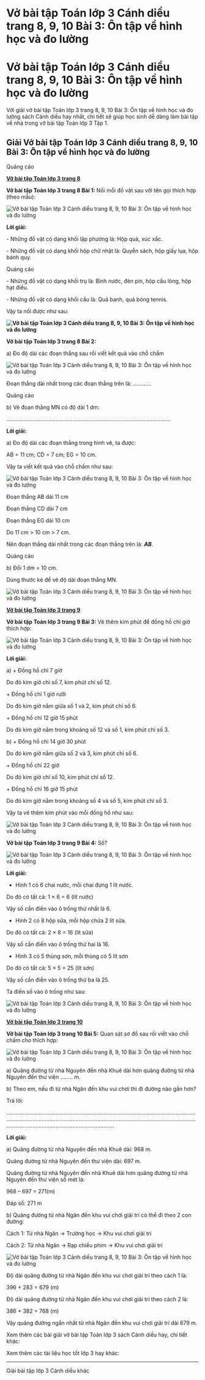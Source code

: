 # Vở bài tập Toán lớp 3 Cánh diều trang 8, 9, 10 Bài 3: Ôn tập về hình học và đo lường

# Vở bài tập Toán lớp 3 Cánh diều trang 8, 9, 10 Bài 3: Ôn tập về hình học và đo lường

Với giải vở bài tập Toán lớp 3 trang 8, 9, 10 Bài 3: Ôn tập về hình học và đo lường sách Cánh diều hay nhất, chi tiết sẽ giúp học sinh dễ dàng làm bài tập về nhà trong vở bài tập Toán lớp 3 Tập 1.

## Giải Vở bài tập Toán lớp 3 Cánh diều trang 8, 9, 10 Bài 3: Ôn tập về hình học và đo lường

Quảng cáo

[**Vở bài tập Toán lớp 3 trang 8**](https://vietjack.com/vbt-toan-3-cd/vbt-toan-lop-3-trang-8-tap-1.jsp)

**Vở bài tập Toán lớp 3 trang 8 Bài 1:** Nối mỗi đồ vật sau với tên gọi thích hợp (theo mẫu):

![Vở bài tập Toán lớp 3 Cánh diều trang 8, 9, 10 Bài 3: Ôn tập về hình học và đo lường](https://vietjack.com/vbt-toan-3-cd/images/on-tap-ve-hinh-hoc-va-do-luong.PNG)

**Lời giải:**

\- Những đồ vật có dạng khối lập phương là: Hộp quà, xúc xắc.

\- Những đồ vật có dạng khối hộp chữ nhật là: Quyển sách, hộp giấy lụa, hộp bánh quy.

Quảng cáo

\- Những đồ vật có dạng khối trụ là: Bình nước, đèn pin, hộp cầu lông, hộp hạt điều.

\- Những đồ vật có dạng khối cầu là: Quả banh, quả bóng tennis.

Vậy ta nối được như sau:

**![Vở bài tập Toán lớp 3 Cánh diều trang 8, 9, 10 Bài 3: Ôn tập về hình học và đo lường](https://vietjack.com/vbt-toan-3-cd/images/on-tap-ve-hinh-hoc-va-do-luong-1.PNG)**

**Vở bài tập Toán lớp 3 trang 8 Bài 2:**

a) Đo độ dài các đoạn thẳng sau rồi viết kết quả vào chỗ chấm

![Vở bài tập Toán lớp 3 Cánh diều trang 8, 9, 10 Bài 3: Ôn tập về hình học và đo lường](https://vietjack.com/vbt-toan-3-cd/images/on-tap-ve-hinh-hoc-va-do-luong-2.PNG)

Đoạn thẳng dài nhất trong các đoạn thẳng trên là: …………

Quảng cáo

b) Vẽ đoạn thằng MN có độ dài 1 dm:

……………………………………………………………………………………………..

**Lời giải:**

a) Đo độ dài các đoạn thẳng trong hình vẽ, ta được:

AB = 11 cm; CD = 7 cm; EG = 10 cm.

Vậy ta viết kết quả vào chỗ chấm như sau:

![Vở bài tập Toán lớp 3 Cánh diều trang 8, 9, 10 Bài 3: Ôn tập về hình học và đo lường](https://vietjack.com/vbt-toan-3-cd/images/on-tap-ve-hinh-hoc-va-do-luong-3.PNG)

Đoạn thẳng AB dài 11 cm

Đoạn thẳng CD dài 7 cm

Đoạn thẳng EG dài 10 cm

Do 11 cm > 10 cm > 7 cm.

Nên đoạn thẳng dài nhất trong các đoạn thẳng trên là: **_AB_**.

Quảng cáo

b) Đổi 1 dm = 10 cm.

Dùng thước kẻ để vẽ độ dài đoạn thẳng MN.

![Vở bài tập Toán lớp 3 Cánh diều trang 8, 9, 10 Bài 3: Ôn tập về hình học và đo lường](https://vietjack.com/vbt-toan-3-cd/images/on-tap-ve-hinh-hoc-va-do-luong-4.PNG)

[**Vở bài tập Toán lớp 3 trang 9**](https://vietjack.com/vbt-toan-3-cd/vbt-toan-lop-3-trang-9-tap-1.jsp)

**Vở bài tập Toán lớp 3 trang 9 Bài 3:** Vẽ thêm kim phút để đồng hồ chỉ giờ thích hợp:

![Vở bài tập Toán lớp 3 Cánh diều trang 8, 9, 10 Bài 3: Ôn tập về hình học và đo lường](https://vietjack.com/vbt-toan-3-cd/images/on-tap-ve-hinh-hoc-va-do-luong-5.PNG)

**Lời giải:**

a) + Đồng hồ chỉ 7 giờ

Do đó kim giờ chỉ số 7, kim phút chỉ số 12.

\+ Đồng hồ chỉ 1 giờ rưỡi

Do đó kim giờ nằm giữa số 1 và 2, kim phút chỉ số 6.

\+ Đồng hồ chỉ 12 giờ 15 phút

Do đó kim giờ nằm trong khoảng số 12 và số 1, kim phút chỉ số 3.

b) + Đồng hồ chỉ 14 giờ 30 phút

Do đó kim giờ nằm giữa số 2 và 3, kim phút chỉ số 6.

\+ Đồng hồ chỉ 22 giờ

Do đó kim giờ chỉ số 10, kim phút chỉ số 12.

\+ Đồng hồ chỉ 16 giờ 15 phút

Do đó kim giờ nằm trong khoảng số 4 và số 5, kim phút chỉ số 3.

Vậy ta vẽ thêm kim phút vào mỗi đồng hồ như sau:

![Vở bài tập Toán lớp 3 Cánh diều trang 8, 9, 10 Bài 3: Ôn tập về hình học và đo lường](https://vietjack.com/vbt-toan-3-cd/images/on-tap-ve-hinh-hoc-va-do-luong-6.PNG)

**Vở bài tập Toán lớp 3 trang 9 Bài 4:** Số?

![Vở bài tập Toán lớp 3 Cánh diều trang 8, 9, 10 Bài 3: Ôn tập về hình học và đo lường](https://vietjack.com/vbt-toan-3-cd/images/on-tap-ve-hinh-hoc-va-do-luong-7.PNG)

**Lời giải:**

* Hình 1 có 6 chai nước, mỗi chai đựng 1 lít nước.

Do đó có tất cả: 1 × 6 = 6 (lít nước)

Vậy số cần điền vào ô trống thứ nhất là 6.

* Hình 2 có 8 hộp sữa, mỗi hộp chứa 2 lít sữa.

Do đó có tất cả: 2 × 8 = 16 (lít sữa)

Vậy số cần điền vào ô trống thứ hai là 16.

* Hình 3 có 5 thùng sơn, mỗi thùng có 5 lít sơn

Do đó có tất cả: 5 × 5 = 25 (lít sơn)

Vậy số cần điền vào ô trống thứ ba là 25.

Ta điền số vào ô trống như sau:

![Vở bài tập Toán lớp 3 Cánh diều trang 8, 9, 10 Bài 3: Ôn tập về hình học và đo lường](https://vietjack.com/vbt-toan-3-cd/images/on-tap-ve-hinh-hoc-va-do-luong-8.PNG)

[**Vở bài tập Toán lớp 3 trang 10**](https://vietjack.com/vbt-toan-3-cd/vbt-toan-lop-3-trang-10-tap-1.jsp)

**Vở bài tập Toán lớp 3 trang 10 Bài 5:** Quan sát sơ đồ sau rồi viết vào chỗ chấm cho thích hợp:

![Vở bài tập Toán lớp 3 Cánh diều trang 8, 9, 10 Bài 3: Ôn tập về hình học và đo lường](https://vietjack.com/vbt-toan-3-cd/images/on-tap-ve-hinh-hoc-va-do-luong-9.PNG)

a) Quãng đường từ nhà Nguyên đến nhà Khuê dài hơn quãng đường từ nhà Nguyên đến thư viện …….. m.

b) Theo em, nếu đi từ nhà Ngân đến khu vui chơi thì đi đường nào gần hơn?

Trả lời:

……………………………………………………………………………………………………………………………………………………………………………………………………………………………………………………………………………………….

**Lời giải:**

a) Quãng đường từ nhà Nguyên đến nhà Khuê dài: 968 m.

Quãng đường từ nhà Nguyên đến thư viện dài: 697 m.

Quãng đường từ nhà Nguyên đến nhà Khuê dài hơn quãng đường từ nhà Nguyên đến thư viện số mét là:

968 – 697 = 271(m)

Đáp số: 271 m

b) Quãng đường từ nhà Ngân đến khu vui chơi giải trí có thể đi theo 2 con đường:

Cách 1: Từ nhà Ngân → Trường học → Khu vui chơi giải trí

Cách 2: Từ nhà Ngân → Rạp chiếu phim → Khu vui chơi giải trí

![Vở bài tập Toán lớp 3 Cánh diều trang 8, 9, 10 Bài 3: Ôn tập về hình học và đo lường](https://vietjack.com/vbt-toan-3-cd/images/on-tap-ve-hinh-hoc-va-do-luong-10.PNG)

Độ dài quãng đường từ nhà Ngân đến khu vui chơi giải trí theo cách 1 là:

396 + 283 = 679 (m)

Độ dài quãng đường từ nhà Ngân đến khu vui chơi giải trí theo cách 2 là:

386 + 382 = 768 (m)

Vậy quãng đường ngắn nhất từ nhà Ngân đến khu vui chơi giải trí dài 679 m.

Xem thêm các bài giải vở bài tập Toán lớp 3 sách Cánh diều hay, chi tiết khác:

Xem thêm các tài liệu học tốt lớp 3 hay khác:

* * *

Giải bài tập lớp 3 Cánh diều khác
